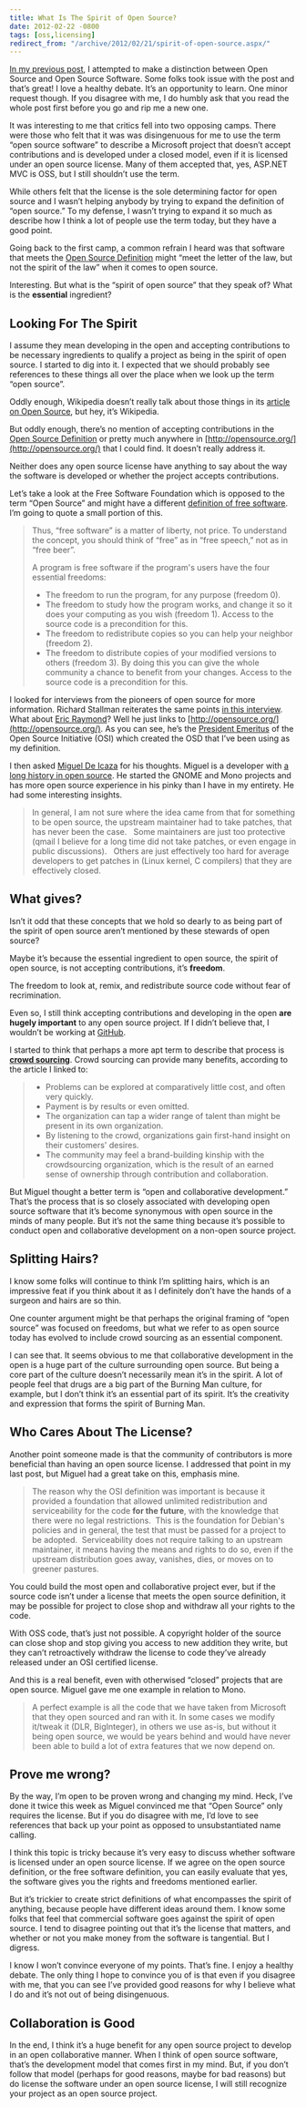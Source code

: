 ```yaml
---
title: What Is The Spirit of Open Source?
date: 2012-02-22 -0800
tags: [oss,licensing]
redirect_from: "/archive/2012/02/21/spirit-of-open-source.aspx/"
---
```


[In my previous
post](https://haacked.com/archive/2012/02/16/open-source-and-open-source-software-are-not-the-same.aspx "My Previous Post"),
I attempted to make a distinction between Open Source and Open Source Software. Some folks took issue with the post and that’s great! I love a healthy debate. It’s an opportunity to learn. One minor request though. If you disagree with me, I do humbly ask that you read the whole post first before you go and rip me a new one.

It was interesting to me that critics fell into two opposing camps. There were those who felt that it was was disingenuous for me to use the term “open source software” to describe a Microsoft project that doesn’t accept contributions and is developed under a closed model, even if it is licensed under an open source license. Many of them accepted that, yes, ASP.NET MVC is OSS, but I still shouldn’t use the term.

While others felt that the license is the sole determining factor for open source and I wasn’t helping anybody by trying to expand the
definition of “open source.” To my defense, I wasn’t trying to expand it so much as describe how I think a lot of people use the term today, but they have a good point.

Going back to the first camp, a common refrain I heard was that software that meets the [Open Source
Definition](http://opensource.org/docs/osd "Open Source Definition") might “meet the letter of the law, but not the spirit of the law” when it comes to open source.

Interesting. But what is the “spirit of open source” that they speak of? What is the **essential** ingredient?

Looking For The Spirit
----------------------

I assume they mean developing in the open and accepting contributions to be necessary ingredients to qualify a project as being in the spirit of open source. I started to dig into it. I expected that we should probably see references to these things all over the place when we look up the term “open source”.

Oddly enough, Wikipedia doesn’t really talk about those things in its [article on Open
Source](http://en.wikipedia.org/wiki/Open_source "Open Source"), but hey, it’s Wikipedia.

But oddly enough, there’s no mention of accepting contributions in the [Open Source Definition](http://www.opensource.org/docs/osd "Open Source") or pretty much anywhere in [http://opensource.org/](http://opensource.org/) that I could find. It doesn’t really address it.

Neither does any open source license have anything to say about the way the software is developed or whether the project accepts contributions.

Let’s take a look at the Free Software Foundation which is opposed to the term “Open Source” and might have a different [definition of free software](http://www.gnu.org/philosophy/free-sw.html "Free Software"). I’m going to quote a small portion of this.

> Thus, “free software” is a matter of liberty, not price. To understand
> the concept, you should think of “free” as in “free speech,” not as in
> “free beer”.
>
> A program is free software if the program's users have the four
> essential freedoms:
>
> -   The freedom to run the program, for any purpose (freedom 0).
> -   The freedom to study how the program works, and change it so it
>     does your computing as you wish (freedom 1). Access to the source
>     code is a precondition for this.
> -   The freedom to redistribute copies so you can help your neighbor
>     (freedom 2).
> -   The freedom to distribute copies of your modified versions to
>     others (freedom 3). By doing this you can give the whole community
>     a chance to benefit from your changes. Access to the source code
>     is a precondition for this.

I looked for interviews from the pioneers of open source for more information. Richard Stallman reiterates the same points [in this
interview](http://itmanagement.earthweb.com/osrc/article.php/3717476/Interview-with-Richard-Stallman-Four-Essential-Freedoms.htm "Software's Four Essential Freedoms"). What about [Eric Raymond](http://www.catb.org/~esr/ "Eric Raymond")? Well he just links to [http://opensource.org/](http://opensource.org/). As you can see, he’s the [President Emeritus](http://opensource.org/ "Open Source Board") of the Open Source Initiative (OSI) which created the OSD that I’ve been using as my definition.

I then asked [Miguel De Icaza](http://tirania.org/blog/ "Miguel De Icaza's blog") for his thoughts. Miguel is a developer with [a long history in open source](http://en.wikipedia.org/wiki/Miguel_de_Icaza "Miguel on Wikipedia"). He started the GNOME and Mono projects and has more open source experience in his pinky than I have in my entirety. He had some interesting insights.

> In general, I am not sure where the idea came from that for something
> to be open source, the upstream maintainer had to take patches, that
> has never been the case.   Some maintainers are just too protective
> (qmail I believe for a long time did not take patches, or even engage
> in public discussions).   Others are just effectively too hard for
> average developers to get patches in (Linux kernel, C compilers) that
> they are effectively closed.

What gives?
-----------

Isn’t it odd that these concepts that we hold so dearly to as being part of the spirit of open source aren’t mentioned by these stewards of open source?

Maybe it’s because the essential ingredient to open source, the spirit of open source, is not accepting contributions, it’s **freedom**.

The freedom to look at, remix, and redistribute source code without fear of recrimination.

Even so, I still think accepting contributions and developing in the open **are hugely important** to any open source project. If I didn’t believe that, I wouldn’t be working at [GitHub](http://github.com/ "GitHub").

I started to think that perhaps a more apt term to describe that process is [**crowd sourcing**](http://en.wikipedia.org/wiki/Crowdsourcing "Crowd sourcing"). Crowd sourcing can provide many benefits, according to the article I linked to:

> -   Problems can be explored at comparatively little cost, and often
>     very quickly.
> -   Payment is by results or even omitted.
> -   The organization can tap a wider range of talent than might be
>     present in its own organization.
> -   By listening to the crowd, organizations gain first-hand insight
>     on their customers' desires.
> -   The community may feel a brand-building kinship with the
>     crowdsourcing organization, which is the result of an earned sense
>     of ownership through contribution and collaboration.

But Miguel thought a better term is “open and collaborative development.” That’s the process that is so closely associated with
developing open source software that it’s become synonymous with open source in the minds of many people. But it’s not the same thing because it’s possible to conduct open and collaborative development on a non-open source project.

Splitting Hairs?
----------------

I know some folks will continue to think I’m splitting hairs, which is an impressive feat if you think about it as I definitely don’t have the hands of a surgeon and hairs are so thin.

One counter argument might be that perhaps the original framing of “open source” was focused on freedoms, but what we refer to as open source today has evolved to include crowd sourcing as an essential component.

I can see that. It seems obvious to me that collaborative development in the open is a huge part of the culture surrounding open source. But being a core part of the culture doesn’t necessarily mean it’s in the spirit. A lot of people feel that drugs are a big part of the Burning Man culture, for example, but I don’t think it’s an essential part of its spirit. It’s the creativity and expression that forms the spirit of Burning Man.

Who Cares About The License?
----------------------------

Another point someone made is that the community of contributors is more beneficial than having an open source license. I addressed that point in my last post, but Miguel had a great take on this, emphasis mine.

> The reason why the OSI definition was important is because it provided
> a foundation that allowed unlimited redistribution and serviceability
> for the code **for the future**, with the knowledge that there were no
> legal restrictions.  This is the foundation for Debian's policies and
> in general, the test that must be passed for a project to be adopted. 
> Serviceability does not require talking to an upstream maintainer, it
> means having the means and rights to do so, even if the upstream
> distribution goes away, vanishes, dies, or moves on to greener
> pastures.

You could build the most open and collaborative project ever, but if the source code isn’t under a license that meets the open source definition, it may be possible for project to close shop and withdraw all your rights to the code.

With OSS code, that’s just not possible. A copyright holder of the source can close shop and stop giving you access to new addition they write, but they can’t retroactively withdraw the license to code they’ve already released under an OSI certified license.

And this is a real benefit, even with otherwised “closed” projects that are open source. Miguel gave me one example in relation to Mono.

> A perfect example is all the code that we have taken from Microsoft
> that they open sourced and ran with it. In some cases we modify
> it/tweak it (DLR, BigInteger), in others we use as-is, but without it
> being open source, we would be years behind and would have never been
> able to build a lot of extra features that we now depend on.

Prove me wrong?
---------------

By the way, I’m open to be proven wrong and changing my mind. Heck, I’ve done it twice this week as Miguel convinced me that “Open Source” only requires the license. But if you do disagree with me, I’d love to see references that back up your point as opposed to unsubstantiated name calling.

I think this topic is tricky because it’s very easy to discuss whether software is licensed under an open source license. If we agree on the open source definition, or the free software definition, you can easily evaluate that yes, the software gives you the rights and freedoms mentioned earlier.

But it’s trickier to create strict definitions of what encompasses the spirit of anything, because people have different ideas around them. I know some folks that feel that commercial software goes against the spirit of open source. I tend to disagree pointing out that it’s the license that matters, and whether or not you make money from the software is tangential. But I digress.

I know I won’t convince everyone of my points. That’s fine. I enjoy a healthy debate. The only thing I hope to convince you of is that even if you disagree with me, that you can see I’ve provided good reasons for why I believe what I do and it’s not out of being disingenuous.

Collaboration is Good
---------------------

In the end, I think it’s a huge benefit for any open source project to develop in an open collaborative manner. When I think of open source software, that’s the development model that comes first in my mind. But, if you don’t follow that model (perhaps for good reasons, maybe for bad reasons) but do license the software under an open source license, I will still recognize your project as an open source project.
